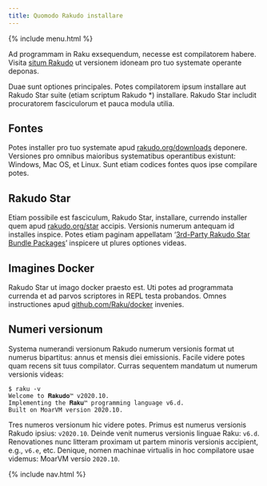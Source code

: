 ```yaml
---
title: Quomodo Rakudo installare
---
```


{% include menu.html %}

Ad programmam in Raku exsequendum, necesse est compilatorem habere. Visita [situm Rakudo](https://rakudo.org) ut versionem idoneam pro tuo systemate operante deponas.

Duae sunt optiones principales. Potes compilatorem ipsum installare aut Rakudo Star suite (etiam scriptum Rakudo *) installare. Rakudo Star includit procuratorem fasciculorum et pauca modula utilia.

## Fontes

Potes installer pro tuo systemate apud [rakudo.org/downloads](https://rakudo.org/downloads) deponere. Versiones pro omnibus maioribus systematibus operantibus existunt: Windows, Mac OS, et Linux. Sunt etiam codices fontes quos ipse compilare potes.

## Rakudo Star

Etiam possibile est fasciculum, Rakudo Star, installare, currendo installer quem apud [rakudo.org/star](https://rakudo.org/star) accipis. Versionis numerum antequam id installes inspice. Potes etiam paginam appellatam ‘[3rd-Party Rakudo Star Bundle Packages](https://rakudo.org/star/third-party)’ inspicere ut plures optiones videas.

## Imagines Docker

Rakudo Star ut imago docker praesto est. Uti potes ad programmata currenda et ad parvos scriptores in REPL testa probandos. Omnes instructiones apud [github.com/Raku/docker](https://github.com/Raku/docker) invenies.

## Numeri versionum

Systema numerandi versionum Rakudo numerum versionis format ut numerus bipartitus: annus et mensis diei emissionis. Facile videre potes quam recens sit tuus compilator. Curras sequentem mandatum ut numerum versionis videas:

```console
$ raku -v
Welcome to 𝐑𝐚𝐤𝐮𝐝𝐨™ v2020.10.
Implementing the 𝐑𝐚𝐤𝐮™ programming language v6.d.
Built on MoarVM version 2020.10.
```

Tres numeros versionum hic videre potes. Primus est numerus versionis Rakudo ipsius: `v2020.10`. Deinde venit numerus versionis linguae Raku: `v6.d`. Renovationes nunc litteram proximam ut partem minoris versionis accipient, e.g., `v6.e`, etc. Denique, nomen machinae virtualis in hoc compilatore usae videmus: MoarVM versio `2020.10`.

{% include nav.html %}